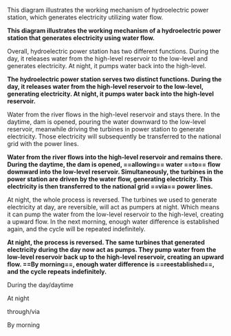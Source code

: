 This diagram illustrates the working mechanism of hydroelectric power station, which generates electricity utilizing water flow.

**This diagram illustrates the working mechanism of a hydroelectric power station that generates electricity using water flow.**

Overall, hydroelectric power station has two different functions. During the day, it releases water from the high-level reservoir to the low-level and generates electricity. At night, it pumps water back into the high-level.

**The hydroelectric power station serves two distinct functions. During the day, it releases water from the high-level reservoir to the low-level, generating electricity. At night, it pumps water back into the high-level reservoir.**

Water from the river flows in the high-level reservoir and stays there. In the daytime, dam is opened, pouring the water downward to the low-level reservoir, meanwhile driving the turbines in power station to generate electricity. Those electricity will subsequently be transferred to the national grid with the power lines.

**Water from the river flows into the high-level reservoir and remains there. During the daytime, the dam is opened, ==allowing== water ==to== flow downward into the low-level reservoir. Simultaneously, the turbines in the power station are driven by the water flow, generating electricity. This electricity is then transferred to the national grid ==via== power lines.**

At night, the whole process is reversed. The turbines we used to generate electricity at day, are reversible, will act as pumpers at night. Which means it can pump the water from the low-level reservoir to the high-level, creating a upward flow. In the next morning, enough water difference is established again, and the cycle will be repeated indefinitely.

**At night, the process is reversed. The same turbines that generated electricity during the day now act as pumps. They pump water from the low-level reservoir back up to the high-level reservoir, creating an upward flow. ==By morning==, enough water difference is ==reestablished==, and the cycle repeats indefinitely.**

During the day/daytime

At night

through/via

By morning
